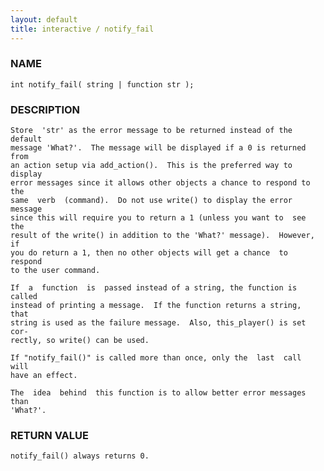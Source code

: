 ```yaml
---
layout: default
title: interactive / notify_fail
---
```


### NAME

    int notify_fail( string | function str );

### DESCRIPTION

    Store  'str' as the error message to be returned instead of the default
    message 'What?'.  The message will be displayed if a 0 is returned from
    an action setup via add_action().  This is the preferred way to display
    error messages since it allows other objects a chance to respond to the
    same  verb  (command).  Do not use write() to display the error message
    since this will require you to return a 1 (unless you want to  see  the
    result of the write() in addition to the 'What?' message).  However, if
    you do return a 1, then no other objects will get a chance  to  respond
    to the user command.

    If  a  function  is  passed instead of a string, the function is called
    instead of printing a message.  If the function returns a string,  that
    string is used as the failure message.  Also, this_player() is set cor‐
    rectly, so write() can be used.

    If "notify_fail()" is called more than once, only the  last  call  will
    have an effect.

    The  idea  behind  this function is to allow better error messages than
    'What?'.

### RETURN VALUE

    notify_fail() always returns 0.

